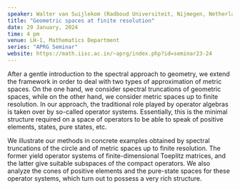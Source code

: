 ```yaml
---
speaker: Walter van Suijlekom (Radboud Universiteit, Nijmegen, Netherlands and IASc Jubilee Chair)
title: "Geometric spaces at finite resolution"
date: 29 January, 2024
time: 4 pm
venue: LH-1, Mathematics Department
series: "APRG Seminar"
website: https://math.iisc.ac.in/~aprg/index.php?id=seminar23-24
---
```


After a gentle introduction to the spectral approach to geometry, we extend the framework in order to deal with two
types of approximation of metric spaces. On the one hand, we consider spectral truncations of geometric spaces, while
on the other hand, we consider metric spaces up to finite resolution. In our approach, the traditional role played by
operator algebras is taken over by so-called operator systems. Essentially, this is the minimal structure required on
a space of operators to be able to speak of positive elements, states, pure states, etc.

We illustrate our methods in concrete examples obtained by spectral truncations of the circle and of metric spaces up
to finite resolution. The former yield operator systems of finite-dimensional Toeplitz matrices, and the latter give
suitable subspaces of the compact operators. We also analyze the cones of positive elements and the pure-state spaces
for these operator systems, which turn out to possess a very rich structure.
